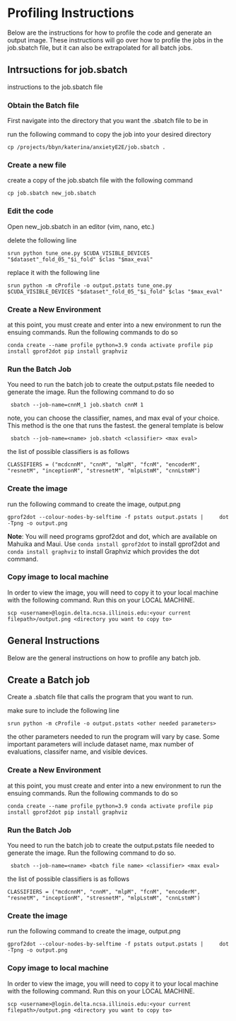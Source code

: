 # Profiling Instructions
Below are the instructions for how to profile the code and generate an output image. These instructions will go over how to profile the jobs in the job.sbatch file,
but it can also be extrapolated for all batch jobs.

## Intrsuctions for job.sbatch
instructions to the job.sbatch file
### Obtain the Batch file
First navigate into the directory that you want the .sbatch file to be in

run the following command to copy the job into your desired directory 

``cp /projects/bbyn/katerina/anxietyE2E/job.sbatch . ``

### Create a new file
create a copy of the job.sbatch file with the following command

``cp job.sbatch new_job.sbatch ``

### Edit the code
Open new_job.sbatch in an editor (vim, nano, etc.)

delete the following line

``srun python tune_one.py $CUDA_VISIBLE_DEVICES "$dataset"_fold_05_"$i_fold" $clas "$max_eval"``

replace it with the following line

``srun python -m cProfile -o output.pstats tune_one.py $CUDA_VISIBLE_DEVICES "$dataset"_fold_05_"$i_fold" $clas "$max_eval"``

### Create a New Environment
at this point, you must create and enter into a new environment to run the ensuing commands. Run the following commands to do so

``conda create --name profile python=3.9
conda activate profile
pip install gprof2dot
pip install graphviz ``

### Run the Batch Job
You need to run the batch job to create the output.pstats file needed to generate the image. Run the following command to do so

`` sbatch --job-name=cnnM_1 job.sbatch cnnM 1``

note, you can choose the classifier, names, and max eval of your choice. This method is the one that runs the fastest. the general template is below

`` sbatch --job-name=<name> job.sbatch <classifier> <max eval>``

the list of possible classifiers is as follows

``CLASSIFIERS = ("mcdcnnM", "cnnM", "mlpM", "fcnM", "encoderM", "resnetM", "inceptionM", "stresnetM", "mlpLstmM", "cnnLstmM") ``

### Create the image
run the following command to create the image, output.png

``gprof2dot --colour-nodes-by-selftime -f pstats output.pstats |     dot -Tpng -o output.png``

**Note**: You will need programs gprof2dot and dot, which are available on Mahuika and Maui. Use ``conda install gprof2dot`` to install gprof2dot and ``conda install graphviz`` to install Graphviz which provides the dot command.

### Copy image to local machine
In order to view the image, you will need to copy it to your local machine with the following command. Run this on your LOCAL MACHINE.

``scp <username>@login.delta.ncsa.illinois.edu:<your current filepath>/output.png <directory you want to copy to>``

## General Instructions 
Below are the general instructions on how to profile any batch job.

## Create a Batch job
Create a .sbatch file that calls the program that you want to run. 

make sure to include the following line

``srun python -m cProfile -o output.pstats <other needed parameters>``

the other parameters needed to run the program will vary by case. Some important parameters will include dataset name, max number of evaluations, classifer name, and visible devices.

### Create a New Environment
at this point, you must create and enter into a new environment to run the ensuing commands. Run the following commands to do so

``conda create --name profile python=3.9
conda activate profile
pip install gprof2dot
pip install graphviz ``

### Run the Batch Job
You need to run the batch job to create the output.pstats file needed to generate the image. Run the following command to do so.

`` sbatch --job-name=<name> <batch file name> <classifier> <max eval>``

the list of possible classifiers is as follows

``CLASSIFIERS = ("mcdcnnM", "cnnM", "mlpM", "fcnM", "encoderM", "resnetM", "inceptionM", "stresnetM", "mlpLstmM", "cnnLstmM") ``

### Create the image
run the following command to create the image, output.png

``gprof2dot --colour-nodes-by-selftime -f pstats output.pstats |     dot -Tpng -o output.png``

### Copy image to local machine
In order to view the image, you will need to copy it to your local machine with the following command. Run this on your LOCAL MACHINE.

``scp <username>@login.delta.ncsa.illinois.edu:<your current filepath>/output.png <directory you want to copy to>``






